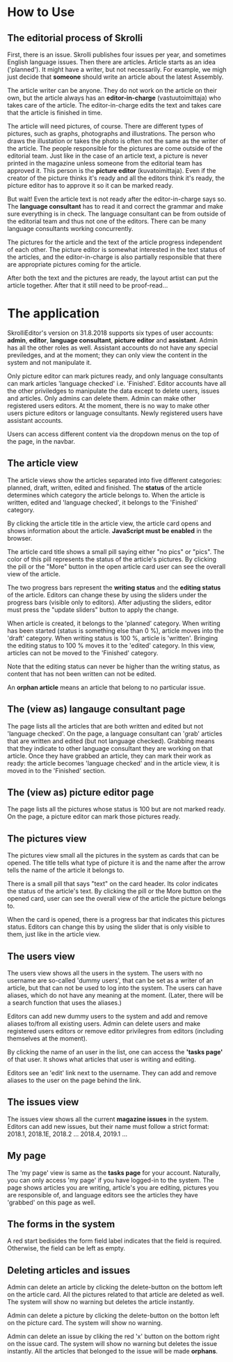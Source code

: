 How to Use
==========

## The editorial process of Skrolli

First, there is an issue. Skrolli publishes four issues per year, and sometimes English language issues.
Then there are articles. Article starts as an idea ('planned'). It might have a writer, but not necessarily. For example, we migh just decide that __someone__ should write an article about the latest Assembly.

The article writer can be anyone. They do not work on the article on their own, but the article always has an **editor-in-charge** (vastuutoimittaja) who takes care of the article. The editor-in-charge edits the text and takes care that the article is finished in time.

The article will need pictures, of course. There are different types of pictures, such as graphs, photographs and illustrations. The person who draws the illustation or takes the photo is often not the same as the writer of the article. The people responsible for the pictures are come outside of the editorial team. Just like in the case of an article text, a picture is never printed in the magazine unless someone from the editorial team has approved it. This person is the **picture editor** (kuvatoimittaja). Even if the creator of the picture thinks it's ready and all the editors think it's ready, the picture editor has to approve it so it can be marked ready.

But wait! Even the article text is not ready after the editor-in-charge says so. The **language consultant** has to read it and correct the grammar and make sure everything is in check. The language consultant can be from outside of the editorial team and thus not one of the editors. There can be many language consultants working concurrently.

The pictures for the article and the text of the article progress independent of each other. The picture editor is somewhat interested in the text status of the articles, and the editor-in-charge is also partially responsible that there are appropriate pictures coming for the article.

After both the text and the pictures are ready, the layout artist can put the article together. After that it still need to be proof-read...

# The application

SkrolliEditor's version on 31.8.2018 supports six types of user accounts: **admin**, **editor**, **language consultant**, **picture editor** and **assistant**. Admin has all the other roles as well. Assistant accounts do not have any special previledges, and at the moment; they can only view the content in the system and not manipulate it.

Only picture editor can mark pictures ready, and only language consultants can mark articles 'language checked' i.e. 'Finished'. Editor accounts have all the other priviledges to manipulate the data except to delete users, issues and articles. Only admins can delete them. Admin can make other registered users editors. At the moment, there is no way to make other users picture editors or language consultants. Newly registered users have assistant accounts.

Users can access different content via the dropdown menus on the top of the page, in the navbar.


## The article view

The article views show the articles separated into five different categories: planned, draft, written, edited and finished. The **status** of the article determines which category the article belongs to. When the article is written, edited and 'language checked', it belongs to the 'Finished' category.

By clicking the article title in the article view, the article card opens and shows information about the article. **JavaScript must be enabled** in the browser.

The article card title shows a small pill saying either "no pics" or "pics". The color of this pill represents the status of the article's pictures. By clicking the pill or the "More" button in the open article card user can see the overall view of the article.

The two progress bars represent the **writing status** and the **editing status** of the article. Editors can change these by using the sliders under the progress bars (visible only to editors). After adjusting the sliders, editor must press the "update sliders" button to apply the change.

When article is created, it belongs to the 'planned' category. When writing has been started (status is something else than 0 %), article moves into the 'draft' category. When writing status is 100 %, article is 'written'. Bringing the editing status to 100 % moves it to the 'edited' category. In this view, articles can not be moved to the 'Finished' category.

Note that the editing status can never be higher than the writing status, as content that has not been written can not be edited.

An **orphan article** means an article that belong to no particular issue.

## The (view as) langauge consultant page

The page lists all the articles that are both written and edited but not 'language checked'. On the page, a language consultant can 'grab' articles that are written and edited (but not language checked). Grabbing means that they indicate to other language consultant they are working on that article. Once they have grabbed an article, they can mark their work as ready: the article becomes 'language checked' and in the article view, it is moved in to the 'Finished' section.

## The (view as) picture editor page

The page lists all the pictures whose status is 100 but are not marked ready. On the page, a picture editor can mark those pictures ready.

## The pictures view

The pictures view small all the pictures in the system as cards that can be opened. The title tells what type of picture it is and the name after the arrow tells the name of the article it belongs to.

There is a small pill that says "text" on the card header. Its color indicates the status of the article's text. By clicking the pill or the More button on the opened card, user can see the overall view of the article the picture belongs to.

When the card is opened, there is a progress bar that indicates this pictures status. Editors can change this by using the slider that is only visible to them, just like in the article view.

## The users view

The users view shows all the users in the system. The users with no username are so-called 'dummy users', that can be set as a writer of an article, but that can not be used to log into the system. The users can have aliases, which do not have any meaning at the moment. (Later, there will be a search function that uses the aliases.)

Editors can add new dummy users to the system and add and remove aliases to/from all existing users.
Admin can delete users and make registered users editors or remove editor privilegres from editors (including themselves at the moment).

By clicking the name of an user in the list, one can access the **'tasks page'** of that user. It shows what articles that user is writing and editing.

Editors see an 'edit' link next to the username. They can add and remove aliases to the user on the page behind the link.


## The issues view

The issues view shows all the current **magazine issues** in the system. Editors can add new issues, but their name must follow a strict format: 2018.1, 2018.1E, 2018.2 ... 2018.4, 2019.1 ...

## My page

The 'my page' view is same as the **tasks page** for your account. Naturally, you can only access 'my page' if you have logged-in to the system. The page shows articles you are writing, article's you are editing, pictures you are responsible of, and language editors see the articles they have 'grabbed' on this page as well.

## The forms in the system

A red start bedisides the form field label indicates that the field is required. Otherwise, the field can be left as empty.

## Deleting articles and issues

Admin can delete an article by clicking the delete-button on the bottom left on the article card. All the pictures related to that article are deleted as well. The system will show no warning but deletes the article instantly.

Admin can delete a picture by clicking the delete-button on the botton left on the picture card. The system will show no warning.

Admin can delete an issue by cliking the red 'x' button on the bottom right on the issue card. The system will show no warning but deletes the issue instantly. All the articles that belonged to the issue will be made **orphans**.